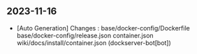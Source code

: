 
## 2023-11-16
 * [Auto Generation] Changes : base/docker-config/Dockerfile base/docker-config/release.json container.json wiki/docs/install/container.json (dockserver-bot[bot])
